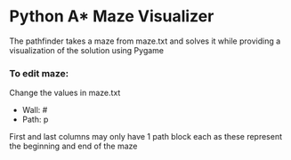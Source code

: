 # Python A* Maze Visualizer

The pathfinder takes a maze from maze.txt and solves it while providing a visualization of the solution using Pygame

<h3> To edit maze: </h3>
Change the values in maze.txt

<ul>
<li> Wall: # </li>
<li> Path: p </li>
</ul>

First and last columns may only have 1 path block each as these represent the beginning and end of the maze